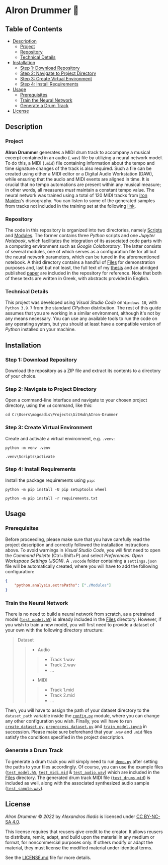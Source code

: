# AIron Drummer 🥁


## Table of Contents

- [Description](#description)
    - [Project](#project)
    - [Repository](#repository)
    - [Technical Details](#technical-details)
- [Installation](#installation)
    - [Step 1: Download Repository](#step-1-download-repository)
    - [Step 2: Navigate to Project Directory](#step-2-navigate-to-project-directory)
    - [Step 3: Create Virtual Environment](#step-3-create-virtual-environment)
    - [Step 4: Install Requirements](#step-4-install-requirements)
- [Usage](#usage)
    - [Prerequisites](#prerequisites)
    - [Train the Neural Network](#train-the-neural-network)
    - [Generate a Drum Track](#generate-a-drum-track)
- [License](#license)


## Description

### Project
**AIron Drummer** generates a MIDI drum track to accompany a musical excerpt contained in an audio (`.wav`) file by utilizing a neural network model. To do this, a MIDI (`.mid`) file containing information about the tempo and time signature changes of the track is also required. Such a file can be created using either a MIDI editor or a Digital Audio Workstation (DAW), while ensuring that the audio and MIDI events are aligned in time. It is crucial that no tempo automations are present within any musical measure; in other words, all measures *must* maintain a constant tempo value. The neural network was trained using a total of 120 MIDI tracks from [Iron Maiden](https://www.ironmaiden.com)'s discography. You can listen to some of the generated samples from tracks not included in the training set at the following [link](https://youtu.be/JYg5VLjR_FE).

### Repository
The code in this repository is organized into two directories, namely [Scripts](Scripts) and [Modules](Modules). The former contains three *Python* scripts and one *Jupyter Notebook*, which facilitates the integration of its associated code parts with a computing environment such as *Google Colaboratory*. The latter consists of several modules, one of which serves as a configuration file for all but the neural network parameters, which can be tuned in the aforementioned notebook. A third directory contains a handful of [Files](Files) for demonstration purposes and, last but not least, the full text of my [thesis](thesis.pdf) and an abridged published [paper](paper.pdf) are included in the repository for reference. Note that both of these texts are written in Greek, with abstracts provided in English.

### Technical Details
This project was developed using *Visual Studio Code* on `Windows 10`, with `Python 3.9.7` from the standard *CPython* distribution. The rest of this guide assumes that you are working in a similar environment, although it's not by any means necessary. You can use any available tools to run the code on any operating system, but you should at least have a compatible version of *Python* installed on your machine. 


## Installation

### Step 1: Download Repository
Download the repository as a ZIP file and extract its contents to a directory of your choice.

### Step 2: Navigate to Project Directory
Open a command-line interface and navigate to your chosen project directory, using the `cd` command, like this:
```
cd C:\Users\mogeadis\Projects\GitHub\AIron-Drummer
```

### Step 3: Create Virtual Environment
Create and activate a virtual environment, e.g. `.venv`:
```
python -m venv .venv
```
```
.venv\Scripts\activate
```

### Step 4: Install Requirements
Install the package requirements using `pip`:
```
python -m pip install -U pip setuptools wheel
```
```
python -m pip install -r requirements.txt
```


## Usage

### Prerequisites

Before proceeding, please make sure that you have carefully read the project description and correctly followed the installation instructions above. To avoid warnings in *Visual Studio Code*, you will first need to open the *Command Palette* (Ctrl+Shift+P) and select *Preferences: Open Workspace Settings (JSON)*. A `.vscode` folder containing a `settings.json` file will be automatically created, where you will have to add the following configuration:
```json
{
    "python.analysis.extraPaths": ["./Modules"]
}
```

### Train the Neural Network

There is no need to build a neural network from scratch, as a pretrained model ([`test_model.h5`](Files/test_model.h5)) is already included in the [Files](Files) directory. However, if you wish to train a new model, you will first need to provide a dataset of your own with the following directory structure:

> Dataset
>> - Audio
>>> - Track 1.wav
>>> - Track 2.wav
>>> - ...
>> - MIDI
>>> - Track 1.mid
>>> - Track 2.mid
>>> - ...

Then, you will have to assign the path of your dataset directory to the `dataset_path` variable inside the [`config.py`](Modules/config.py) module, where you can change any other configuration you wish. Finally, you will have to run [`create_dataset.py`](Scripts/create_dataset.py), [`preprocess_dataset.py`](Scripts/preprocess_dataset.py) and [`train_model.ipynb`](Scripts/train_model.ipynb) in succession. Please make sure beforehand that your `.wav` and `.mid` files satisfy the conditions specified in the project description. 

### Generate a Drum Track

To generate a drum track you will simply need to run [`demo.py`](Scripts/demo.py) after setting the paths to your files accordingly. Of course, you can use the example files ([`test_model.h5`](Files/test_model.h5), [`test_midi.mid`](Files/test_midi.mid) & [`test_audio.wav`](Files/test_audio.wav)) which are included in the [Files](Files) directory. The generated drum track MIDI file ([`test_drums.mid`](Files/test_drums.mid)) is included as well, along with the associated synthesized audio sample ([`test_sample.wav`](Files/test_sample.wav)).


## License

*AIron Drummer* © *2022* by *Alexandros Iliadis* is licensed under [CC BY-NC-SA 4.0](https://creativecommons.org/licenses/by-nc-sa/4.0/).

This license requires that reusers give credit to the creator. It allows reusers to distribute, remix, adapt, and build upon the material in any medium or format, for noncommercial purposes only. If others modify or adapt the material, they must license the modified material under identical terms.

See the [LICENSE.md](LICENSE.md) file for more details.